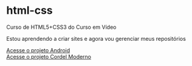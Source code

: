 # html-css
 Curso de HTML5+CSS3 do Curso em Vídeo

 Estou aprendendo a criar sites e agora vou gerenciar meus repositórios

 <a href="https://guifreitasds.github.io/html-css/desafios/d010/">Acesse o projeto Android</a>
 <a href="https://guifreitasds.github.io/html-css/desafios/d012/" style="display: block;">Acesse o projeto Cordel Moderno</a>
